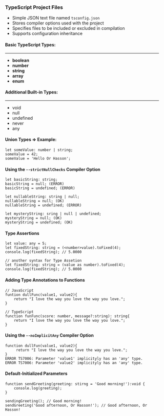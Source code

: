 ### TypeScript Project Files

* Simple JSON text file named `tsconfig.json`
* Stores compiler options used with the project
* Specifies files to be included or excluded in compilation
* Supports configuration inheritance

#### Basic TypeScript Types:

___

* __boolean__
* __number__
* __string__
* __array__
* __enum__

#### Additional Built-in Types:

____

* void
* null
* undefined
* never
* any

#### Union Types => Example:

```
let someValue: number | string;
someValue = 42;
someValue = 'Hello Or Hasson';
```

#### Using the `--strictNullChecks` Compiler Option

```
let basicString: string;
basicString = null; (ERROR)
basicString = undefined; (ERROR)

let nullableString: string | null;
nullableString = null; (OK)
nullableString = undefined; (ERROR)

let mysteryString: sring | null | undefined;
mysteryString = null; (OK)
mysteryString = undefined; (OK)
```

#### Type Assertions

```
let value: any = 5;
let fixedString: string = (<number>value).toFixed(4);
console.log(fixedString); // 5.0000

// another syntax for Type Assetion
let fixedString: string = (value as number).toFixed(4);
console.log(fixedString); // 5.0000
```

#### Adding Type Annotations to Functions

```
// JavaScript
funtion dullFunc(value1, value2){
    return "I love the way you love the way you love.";
}

// TypeScript
function funFunc(score: number, message?:string): string{
    return "I love the way you love the way you love.";
}
```

#### Using the `--noImplicitAny` Compiler Option

```
function dullFun(value1, value2){
     return "I love the way you love the way you love."; 
}
ERROR TS7006: Parameter 'value1' implicityly has an 'any' type. 
ERROR TS7006: Parameter 'value2' implicityly has an 'any' type. 
```

#### Default-Initialized Parameters

```
function sendGreeting(greeting: stirng = 'Good morning!'):void {
    console.log(greeting);
}

sendingGreeting(); // Good morning!
sendGreeting('Good afternoon, Or Hasson!'); // Good afternoon, Or Hasson!
```

